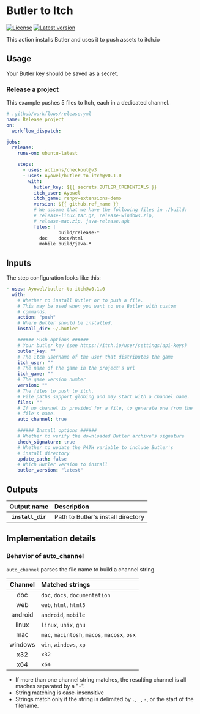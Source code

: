 # Butler to Itch

[![License](https://img.shields.io/github/license/Ayowel/butler-to-itch)](https://github.com/Ayowel/butler-to-itch/blob/master/LICENSE)
[![Latest version](https://img.shields.io/github/v/tag/Ayowel/butler-to-itch)](https://www.github.com/Ayowel/butler-to-itch/releases/latest)

This action installs Butler and uses it to push assets to itch.io

## Usage

Your Butler key should be saved as a secret.

### Release a project

This example pushes 5 files to Itch, each in a dedicated channel.

```yml
# .github/workflows/release.yml
name: Release project
on:
  workflow_dispatch:

jobs:
  release:
    runs-on: ubuntu-latest

    steps:
      - uses: actions/checkout@v3
      - uses: Ayowel/butler-to-itch@v0.1.0
        with:
          butler_key: ${{ secrets.BUTLER_CREDENTIALS }}
          itch_user: Ayowel
          itch_game: renpy-extensions-demo
          version: ${{ github.ref_name }}
          # We assume that we have the following files in ./build:
          # release-linux.tar.gz, release-windows.zip,
          # release-mac.zip, java-release.apk
          files: |
                   build/release-*
            doc    docs/html
            mobile build/java-*
```

## Inputs

The step configuration looks like this:

```yml
- uses: Ayowel/butler-to-itch@v0.1.0
  with:
    # Whether to install Butler or to push a file.
    # This may be used when you want to use Butler with custom
    # commands.
    action: "push"
    # Where Butler should be installed.
    install_dir: ~/.butler

    ###### Push options ######
    # Your butler key (see https://itch.io/user/settings/api-keys)
    butler_key: ""
    # The itch username of the user that distributes the game
    itch_user: ""
    # The name of the game in the project's url
    itch_game: ""
    # The game version number
    version: ""
    # The files to push to itch.
    # File paths support globing and may start with a channel name.
    files: ""
    # If no channel is provided for a file, to generate one from the
    # file's name.
    auto_channel: true

    ###### Install options ######
    # Whether to verify the downloaded Butler archive's signature
    check_signature: true
    # Whether to update the PATH variable to include Butler's
    # install directory
    update_path: false
    # Which Butler version to install
    butler_version: "latest"
```

## Outputs

| Output name | Description |
| :---: | :--- |
| __`install_dir`__ | Path to Butler's install directory |

## Implementation details

### Behavior of auto_channel

`auto_channel` parses the file name to build a channel string.

| Channel | Matched strings |
| :---: | :--- |
| doc | `doc`, `docs`, `documentation` |
| web | `web`, `html`, `html5` |
| android | `android`, `mobile` |
| linux | `linux`, `unix`, `gnu` |
| mac | `mac`, `macintosh`, `macos`, `macosx`, `osx` |
| windows | `win`, `windows`, `xp` |
| x32 | `x32` |
| x64 | `x64` |

* If more than one channel string matches, the resulting channel is all maches separated by a "`-`".
* String matching is case-insensitive
* Strings match only if the string is delimited by `.`, `_`, `-`, or the start of the filename.
